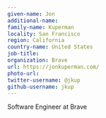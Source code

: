 ```yaml
---
given-name: Jon	
additional-name: 
family-name: Kuperman
locality: San Francisco
region: California
country-name: United States
job-title: 
organization: Brave
url: https://jonkuperman.com/
photo-url: 
twitter-username: @jkup
github-username: jkup
---
```

Software Engineer at Brave